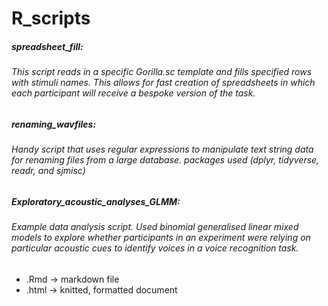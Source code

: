 # R_scripts


##### spreadsheet_fill: 
###### This script reads in a specific Gorilla.sc template and fills specified rows with stimuli names. This allows for fast creation of spreadsheets in which each participant will receive a bespoke version of the task.  


##### renaming_wavfiles:
###### Handy script that uses regular expressions to manipulate text string data for renaming files from a large database. packages used (dplyr, tidyverse, readr, and sjmisc)


##### Exploratory_acoustic_analyses_GLMM: 
###### Example data analysis script. Used binomial generalised linear mixed models to explore whether participants in an experiment were relying on particular acoustic cues to identify voices in a voice recognition task. 
 - .Rmd -> markdown file 
 - .html -> knitted, formatted document 
 
 
